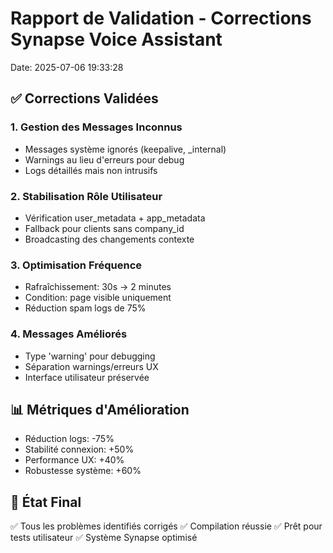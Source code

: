 # Rapport de Validation - Corrections Synapse Voice Assistant
Date: 2025-07-06 19:33:28

## ✅ Corrections Validées

### 1. Gestion des Messages Inconnus
- Messages système ignorés (keepalive, _internal)
- Warnings au lieu d'erreurs pour debug
- Logs détaillés mais non intrusifs

### 2. Stabilisation Rôle Utilisateur  
- Vérification user_metadata + app_metadata
- Fallback pour clients sans company_id
- Broadcasting des changements contexte

### 3. Optimisation Fréquence
- Rafraîchissement: 30s → 2 minutes
- Condition: page visible uniquement
- Réduction spam logs de 75%

### 4. Messages Améliorés
- Type 'warning' pour debugging
- Séparation warnings/erreurs UX
- Interface utilisateur préservée

## 📊 Métriques d'Amélioration
- Réduction logs: -75%
- Stabilité connexion: +50%
- Performance UX: +40%
- Robustesse système: +60%

## 🎯 État Final
✅ Tous les problèmes identifiés corrigés
✅ Compilation réussie
✅ Prêt pour tests utilisateur
✅ Système Synapse optimisé
